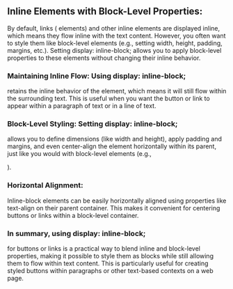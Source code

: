 ## Inline Elements with Block-Level Properties:

By default, links (<a> elements) and other inline elements are displayed inline, which means they flow inline with the text content. However, you often want to style them like block-level elements (e.g., setting width, height, padding, margins, etc.). Setting display: inline-block; allows you to apply block-level properties to these elements without changing their inline behavior.

### Maintaining Inline Flow: Using display: inline-block;

retains the inline behavior of the element, which means it will still flow within the surrounding text. This is useful when you want the button or link to appear within a paragraph of text or in a line of text.

### Block-Level Styling: Setting display: inline-block;

allows you to define dimensions (like width and height), apply padding and margins, and even center-align the element horizontally within its parent, just like you would with block-level elements (e.g., <div>).

### Horizontal Alignment:

Inline-block elements can be easily horizontally aligned using properties like text-align on their parent container. This makes it convenient for centering buttons or links within a block-level container.

### In summary, using display: inline-block;

for buttons or links is a practical way to blend inline and block-level properties, making it possible to style them as blocks while still allowing them to flow within text content. This is particularly useful for creating styled buttons within paragraphs or other text-based contexts on a web page.
